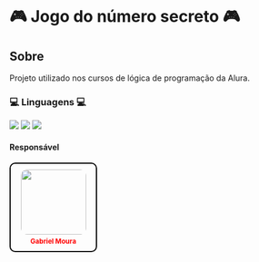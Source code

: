 <h1>🎮 Jogo do número secreto 🎮 </h1>

<h2> Sobre </h2>
<p>Projeto utilizado nos cursos de lógica de programação da Alura.</p>

<h3> 💻 Linguagens 💻 </h3> 
<div>
  <img src="https://img.shields.io/badge/HTML-239120?style=for-the-badge&logo=html5&logoColor=white">
  <img src="https://img.shields.io/badge/CSS-239120?&style=for-the-badge&logo=css3&logoColor=white">
  <img src="https://img.shields.io/badge/JavaScript-F7DF1E?style=for-the-badge&logo=javascript&logoColor=black">
</div>
<h4> Responsável </h4> 
<div style="border: 2px solid black; padding: 10px; border-radius: 10px; width: 130px; text-align: center;">
  <a href="https://github.com/Halwyr" style="text-decoration: none; color: inherit;">
    <img src="https://avatars.githubusercontent.com/u/185221744?v=4" width="115" height="115" style="border-radius: 10%;"><br>
    <sub style="color: red; font-weight: bold; margin-top: 5px; display: block;">Gabriel Moura</sub>
  </a>
</div>
